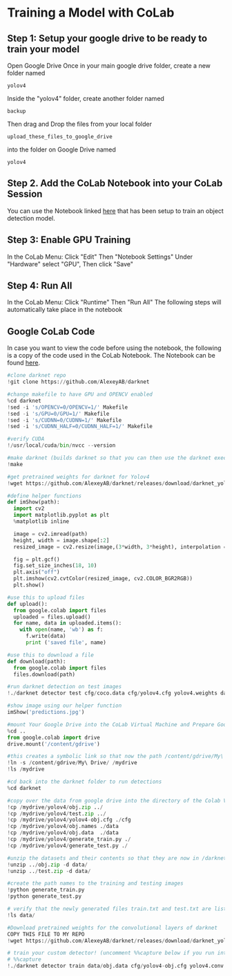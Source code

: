 # Training a Model with CoLab
## Step 1: Setup your google drive to be ready to train your model
Open Google Drive
Once in your main google drive folder, create a new folder named
```
yolov4
```

Inside the "yolov4" folder, create another folder named
```
backup
```

Then drag and Drop the files from your local folder 
```
upload_these_files_to_google_drive
```
into the folder on Google Drive named
```
yolov4
```

## Step 2. Add the CoLab Notebook into your CoLab Session
You can use the Notebook linked [here](https://colab.research.google.com/github/JPM-Tech/Object-Detection/blob/main/Training/Train-a-model-with-CoLab/Notebook-to-be-used-in-Google-CoLab.ipynb) that has been setup to train an object detection model.

## Step 3: Enable GPU Training
In the CoLab Menu:
Click "Edit"
Then "Notebook Settings" 
Under "Hardware" select "GPU", Then click "Save"

## Step 4: Run All
In the CoLab Menu:
Click "Runtime"
Then "Run All"
The following steps will automatically take place in the notebook

## Google CoLab Code
In case you want to view the code before using the notebook, the following is a copy of the code used in the CoLab Notebook. The Notebook can be found [here](https://colab.research.google.com/github/JPM-Tech/Object-Detection/blob/main/Training/Train-a-model-with-CoLab/Notebook-to-be-used-in-Google-CoLab.ipynb).

```py
#clone darknet repo
!git clone https://github.com/AlexeyAB/darknet

#change makefile to have GPU and OPENCV enabled
%cd darknet
!sed -i 's/OPENCV=0/OPENCV=1/' Makefile
!sed -i 's/GPU=0/GPU=1/' Makefile
!sed -i 's/CUDNN=0/CUDNN=1/' Makefile
!sed -i 's/CUDNN_HALF=0/CUDNN_HALF=1/' Makefile

#verify CUDA
!/usr/local/cuda/bin/nvcc --version

#make darknet (builds darknet so that you can then use the darknet executable file to run or train object detectors)
!make

#get pretrained weights for darknet for Yolov4
!wget https://github.com/AlexeyAB/darknet/releases/download/darknet_yolo_v3_optimal/yolov4.weights

#define helper functions
def imShow(path):
  import cv2
  import matplotlib.pyplot as plt
  %matplotlib inline

  image = cv2.imread(path)
  height, width = image.shape[:2]
  resized_image = cv2.resize(image,(3*width, 3*height), interpolation = cv2.INTER_CUBIC)

  fig = plt.gcf()
  fig.set_size_inches(18, 10)
  plt.axis("off")
  plt.imshow(cv2.cvtColor(resized_image, cv2.COLOR_BGR2RGB))
  plt.show()

#use this to upload files
def upload():
  from google.colab import files
  uploaded = files.upload() 
  for name, data in uploaded.items():
    with open(name, 'wb') as f:
      f.write(data)
      print ('saved file', name)

#use this to download a file  
def download(path):
  from google.colab import files
  files.download(path)

#run darknet detection on test images
!./darknet detector test cfg/coco.data cfg/yolov4.cfg yolov4.weights data/person.jpg

#show image using our helper function
imShow('predictions.jpg')

#mount Your Google Drive into the CoLab Virtual Machine and Prepare Google Drive Environment
%cd ..
from google.colab import drive
drive.mount('/content/gdrive')

#this creates a symbolic link so that now the path /content/gdrive/My\ Drive/ is equal to /mydrive
!ln -s /content/gdrive/My\ Drive/ /mydrive
!ls /mydrive

#cd back into the darknet folder to run detections
%cd darknet

#copy over the data from google drive into the directory of the Colab VM
!cp /mydrive/yolov4/obj.zip ../
!cp /mydrive/yolov4/test.zip ../
!cp /mydrive/yolov4/yolov4-obj.cfg ./cfg
!cp /mydrive/yolov4/obj.names ./data
!cp /mydrive/yolov4/obj.data  ./data
!cp /mydrive/yolov4/generate_train.py ./
!cp /mydrive/yolov4/generate_test.py ./

#unzip the datasets and their contents so that they are now in /darknet/data/ folder
!unzip ../obj.zip -d data/
!unzip ../test.zip -d data/

#create the path names to the training and testing images
!python generate_train.py
!python generate_test.py

# verify that the newly generated files train.txt and test.txt are listed below
!ls data/

#Download pretrained weights for the convolutional layers of darknet
COPY THIS FILE TO MY REPO
!wget https://github.com/AlexeyAB/darknet/releases/download/darknet_yolo_v3_optimal/yolov4.conv.137

# train your custom detector! (uncomment %%capture below if you run into memory issues or your Colab is crashing)
# %%capture
!./darknet detector train data/obj.data cfg/yolov4-obj.cfg yolov4.conv.137 -dont_show -map
```
